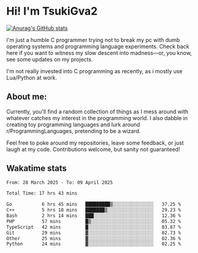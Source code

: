 # Hi! I'm TsukiGva2

[![Anurag's GitHub stats](https://github-readme-stats.vercel.app/api?username=tsukigva2&theme=gruvbox&show_icons=true)](https://github.com/anuraghazra/github-readme-stats)

I'm just a humble C programmer trying not to break my pc with dumb operating systems and programming language experiments. Check back here if you want to witness my slow descent into madness—or, you know, see some updates on my projects.

I'm not really invested into C programming as recently, as i mostly use Lua/Python at work.

## About me:

Currently, you'll find a random collection of things as I mess around with whatever catches my interest in the programming world. I also dabble in creating toy programming languages and lurk around r/ProgrammingLanguages, pretending to be a wizard.

Feel free to poke around my repositories, leave some feedback, or just laugh at my code. Contributions welcome, but sanity not guaranteed!


## Wakatime stats
<!--START_SECTION:waka-->

```txt
From: 28 March 2025 - To: 09 April 2025

Total Time: 17 hrs 43 mins

Go           6 hrs 45 mins   █████████▒░░░░░░░░░░░░░░░   37.25 %
C++          5 hrs 18 mins   ███████▒░░░░░░░░░░░░░░░░░   29.23 %
Bash         2 hrs 14 mins   ███░░░░░░░░░░░░░░░░░░░░░░   12.36 %
PHP          57 mins         █▒░░░░░░░░░░░░░░░░░░░░░░░   05.32 %
TypeScript   42 mins         █░░░░░░░░░░░░░░░░░░░░░░░░   03.87 %
Git          29 mins         ▓░░░░░░░░░░░░░░░░░░░░░░░░   02.73 %
Other        25 mins         ▓░░░░░░░░░░░░░░░░░░░░░░░░   02.36 %
Python       24 mins         ▓░░░░░░░░░░░░░░░░░░░░░░░░   02.25 %
```

<!--END_SECTION:waka-->
